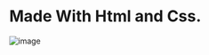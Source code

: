 # Made With Html and Css.


![image](https://github.com/JonesSZN/mediflow/assets/110791038/2f455a5e-2922-41c7-a777-d1f1dd5b90f0)





